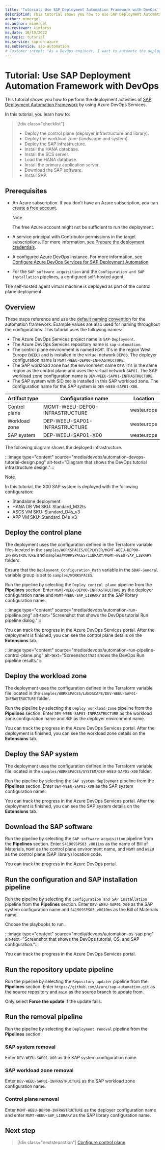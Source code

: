 ```yaml
---
title: 'Tutorial: Use SAP Deployment Automation Framework with DevOps'
description: This tutorial shows you how to use SAP Deployment Automation Framework by using Azure DevOps Services.
author: mimergel
ms.author: mimergel
ms.reviewer: kimforss
ms.date: 10/19/2022
ms.topic: tutorial
ms.service: sap-on-azure
ms.subservice: sap-automation
# Customer intent: "As a DevOps engineer, I want to automate the deployment of SAP infrastructure using a deployment framework, so that I can streamline and manage SAP resources efficiently within Azure DevOps."
---
```


# Tutorial: Use SAP Deployment Automation Framework with DevOps

This tutorial shows you how to perform the deployment activities of [SAP Deployment Automation Framework](deployment-framework.md) by using Azure DevOps Services.

In this tutorial, you learn how to:

> [!div class="checklist"]
> * Deploy the control plane (deployer infrastructure and library).
> * Deploy the workload zone (landscape and system).
> * Deploy the SAP infrastructure.
> * Install the HANA database.
> * Install the SCS server.
> * Load the HANA database.
> * Install the primary application server.
> * Download the SAP software.
> * Install SAP.

## Prerequisites

- An Azure subscription. If you don't have an Azure subscription, you can [create a free account](https://azure.microsoft.com/free/?WT.mc_id=A261C142F).

   > [!Note]
   > The free Azure account might not be sufficient to run the deployment.

- A service principal with Contributor permissions in the target subscriptions. For more information, see [Prepare the deployment credentials](deploy-control-plane.md#prepare-the-deployment-credentials).
- A configured Azure DevOps instance. For more information, see [Configure Azure DevOps Services for SAP Deployment Automation](configure-devops.md).
- For the `SAP software acquisition` and the `Configuration and SAP installation` pipelines, a configured self-hosted agent.

The self-hosted agent virtual machine is deployed as part of the control plane deployment.

## Overview

These steps reference and use the [default naming convention](naming.md) for the automation framework. Example values are also used for naming throughout the configurations. This tutorial uses the following names:

- The Azure DevOps Services project name is `SAP-Deployment`.
- The Azure DevOps Services repository name is `sap-automation`.
- The control plane environment is named `MGMT`. It's in the region West Europe (`WEEU`) and is installed in the virtual network `DEP00`. The deployer configuration name is `MGMT-WEEU-DEP00-INFRASTRUCTURE`.
- The SAP workload zone has the environment name `DEV`. It's in the same region as the control plane and uses the virtual network `SAP01`. The SAP workload zone configuration name is `DEV-WEEU-SAP01-INFRASTRUCTURE`.
- The SAP system with SID `X00` is installed in this SAP workload zone. The configuration name for the SAP system is `DEV-WEEU-SAP01-X00`.

| Artifact type | Configuration name              | Location        |
| ------------- | ------------------------------- | --------------- |
| Control plane | MGMT-WEEU-DEP00-INFRASTRUCTURE  | westeurope      |
| Workload zone | DEP-WEEU-SAP01-INFRASTRUCTURE   | westeurope      |
| SAP system    | DEP-WEEU-SAP01-X00              | westeurope      |

The following diagram shows the deployed infrastructure.

 :::image type="content" source="media/devops/automation-devops-tutorial-design.png" alt-text="Diagram that shows the DevOps tutorial infrastructure design.":::

> [!Note]
> In this tutorial, the X00 SAP system is deployed with the following configuration:
>
> * Standalone deployment
> * HANA DB VM SKU: Standard_M32ts
> * ASCS VM SKU: Standard_D4s_v3
> * APP VM SKU: Standard_D4s_v3

## Deploy the control plane

The deployment uses the configuration defined in the Terraform variable files located in the `samples/WORKSPACES/DEPLOYER/MGMT-WEEU-DEP00-INFRASTRUCTURE` and `samples/WORKSPACES/LIBRARY/MGMT-WEEU-SAP_LIBRARY` folders.

Ensure that the `Deployment_Configuration_Path` variable in the `SDAF-General` variable group is set to `samples/WORKSPACES`.

Run the pipeline by selecting the `Deploy control plane` pipeline from the **Pipelines** section. Enter `MGMT-WEEU-DEP00-INFRASTRUCTURE` as the deployer configuration name and `MGMT-WEEU-SAP_LIBRARY` as the SAP library configuration name.

:::image type="content" source="media/devops/automation-run-pipeline.png" alt-text="Screenshot that shows the DevOps tutorial Run pipeline dialog.":::

You can track the progress in the Azure DevOps Services portal. After the deployment is finished, you can see the control plane details on the **Extensions** tab.

 :::image type="content" source="media/devops/automation-run-pipeline-control-plane.png" alt-text="Screenshot that shows the DevOps Run pipeline results.":::

## Deploy the workload zone

The deployment uses the configuration defined in the Terraform variable file located in the `samples/WORKSPACES/LANDSCAPE/DEV-WEEU-SAP01-INFRASTRUCTURE` folder.

Run the pipeline by selecting the `Deploy workload zone` pipeline from the **Pipelines** section. Enter `DEV-WEEU-SAP01-INFRASTRUCTURE` as the workload zone configuration name and `MGM` as the deployer environment name.

You can track the progress in the Azure DevOps Services portal. After the deployment is finished, you can see the workload zone details on the **Extensions** tab.

## Deploy the SAP system

The deployment uses the configuration defined in the Terraform variable file located in the `samples/WORKSPACES/SYSTEM/DEV-WEEU-SAP01-X00` folder.

Run the pipeline by selecting the `SAP system deployment` pipeline from the **Pipelines** section. Enter `DEV-WEEU-SAP01-X00` as the SAP system configuration name.

You can track the progress in the Azure DevOps Services portal. After the deployment is finished, you can see the SAP system details on the **Extensions** tab.

## Download the SAP software

Run the pipeline by selecting the `SAP software acquisition` pipeline from the **Pipelines** section. Enter `S41909SPS03_v0011ms` as the name of Bill of Materials, `MGMT` as the control plane environment name, and `MGMT` and `WEEU` as the control plane (SAP library) location code.

You can track the progress in the Azure DevOps portal.

## Run the configuration and SAP installation pipeline

Run the pipeline by selecting the `Configuration and SAP installation` pipeline from the **Pipelines** section. Enter `DEV-WEEU-SAP01-X00` as the SAP system configuration name and `S41909SPS03_v0010ms` as the Bill of Materials name.

Choose the playbooks to run.

:::image type="content" source="media/devops/automation-os-sap.png" alt-text="Screenshot that shows the DevOps tutorial, OS, and SAP configuration.":::

You can track the progress in the Azure DevOps Services portal.

## Run the repository update pipeline

Run the pipeline by selecting the `Repository updater` pipeline from the **Pipelines** section. Enter `https://github.com/Azure/sap-automation.git` as the source repository and `main` as the source branch to update from.

Only select **Force the update** if the update fails.

## Run the removal pipeline

Run the pipeline by selecting the `Deployment removal` pipeline from the **Pipelines** section.

### SAP system removal

Enter `DEV-WEEU-SAP01-X00` as the SAP system configuration name.

### SAP workload zone removal

Enter `DEV-WEEU-SAP01-INFRASTRUCTURE` as the SAP workload zone configuration name.

### Control plane removal

Enter `MGMT-WEEU-DEP00-INFRASTRUCTURE` as the deployer configuration name and enter `MGMT-WEEU-SAP_LIBRARY` as the SAP library configuration name.

## Next step

> [!div class="nextstepaction"]
> [Configure control plane](configure-control-plane.md)
